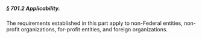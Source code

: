 ##### § 701.2 Applicability. #####

The requirements established in this part apply to non-Federal entities, non-profit organizations, for-profit entities, and foreign organizations.